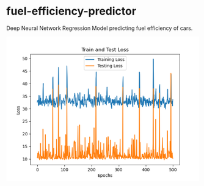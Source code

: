 # fuel-efficiency-predictor

Deep Neural Network Regression Model predicting fuel efficiency of cars.

![Train and Test Loss](train_test_loss.png)